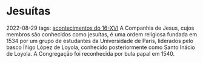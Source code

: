 # Jesuítas
2022-08-29
tags: [acontecimentos do  16-XVI](../../Sec/Acontecimentos%20Dos%20Séculos/acontecimentos%20do%20%2016-XVI.md)
A Companhia de Jesus, cujos membros são conhecidos como jesuítas, é uma ordem religiosa fundada em 1534 por um grupo de estudantes da Universidade de Paris, liderados pelo basco Íñigo López de Loyola, conhecido posteriormente como Santo Inácio de Loyola. A Congregação foi reconhecida por bula papal em 1540.